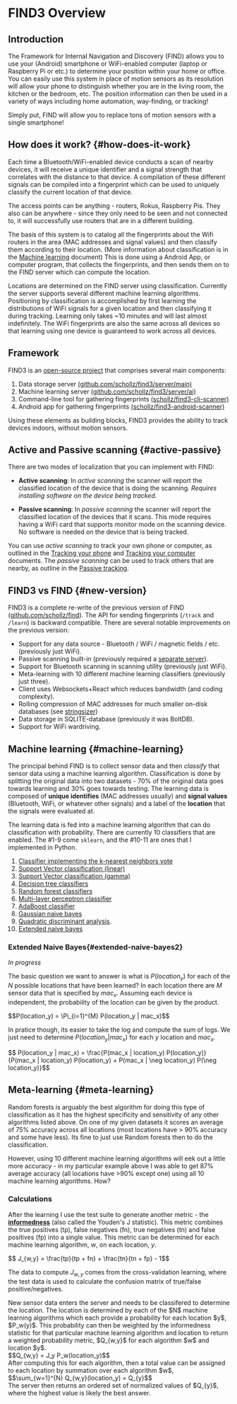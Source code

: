 # FIND3 Overview

## Introduction

The Framework for Internal Navigation and Discovery (FIND) allows you to use your (Android) smartphone or WiFi-enabled computer (laptop or Raspberry Pi or etc.) to determine your position within your home or office. You can easily use this system in place of motion sensors as its resolution will allow your phone to distinguish whether you are in the living room, the kitchen or the bedroom, etc. The position information can then be used in a variety of ways including home automation, way-finding, or tracking!

Simply put, FIND will allow you to replace tons of motion sensors with a single smartphone!

## How does it work?  {#how-does-it-work}


Each time a Bluetooth/WiFi-enabled device conducts a scan of nearby devices, it will receive a unique identifier and a signal strength that correlates with the distance to that device. A compilation of these different signals can be compiled into a fingerprint which can be used to uniquely classify the current location of that device.

The access points can be anything - routers, Rokus, Raspberry Pis. They also can be anywhere - since they only need to be seen and not connected to, it will successfully use routers that are in a different building.

The basis of this system is to catalog all the fingerprints about the Wifi routers in the area (MAC addresses and signal values) and then classify them according to their location. (More information about classification is in the [Machine learning](#machine-learning) document) This is done using a Android App, or computer program, that collects the fingerprints, and then sends them on to the FIND server which can compute the location. 

Locations are determined on the FIND server using classification. Currently the server supports several different machine learning algorithms. Positioning by classification is accomplished by first learning the distributions of WiFi signals for a given location and then classifying it during tracking. Learning only takes ~10 minutes and will last almost indefinitely. The WiFi fingerprints are also the same across all devices so that learning using one device is guaranteed to work across all devices.


## Framework 

FIND3 is an [open-source project](https://github.com/schollz/find3) that comprises several main components:


1. Data storage server [(github.com/schollz/find3/server/main)](https://github.com/schollz/find3/tree/master/server/main)
2. Machine learning server [(github.com/schollz/find3/server/ai)](https://github.com/schollz/find3/tree/master/server/ai)
3. Command-line tool for gathering fingerprints [(schollz/find3-cli-scanner)](https://github.com/schollz/find3-cli-scanner)
4. Android app for gathering fingerprints [(schollz/find3-android-scanner)](https://github.com/schollz/find3-android-scanner)

Using these elements as building blocks, FIND3 provides the ability to track devices indoors, without motion sensors.


## Active and Passive scanning {#active-passive}

There are two modes of localization that you can implement with FIND:

- **Active scanning**: In *active scanning* the scanner will report the classified location of the device that is doing the scanning. *Requires installing software on the device being tracked*.

- **Passive scanning**: In *passive scanning* the scanner will report the classified location of the devices that it scans. This mode requires having a WiFi card that supports monitor mode on the scanning device. No software is needed on the device that is being tracked.

You can use *active scanning* to track your own phone or computer, as outlined in the [Tracking your phone](/doc/tracking_your_phone.md) and [Tracking your computer](/doc/tracking_your_computer.md) documents. The *passive scanning* can be used to track others that are nearby, as outline in the [Passive tracking](/doc/passive_tracking.md).

## FIND3 vs FIND   {#new-version}


FIND3 is a complete re-write of the previous version of FIND ([github.com/schollz/find](https://github.com/schollz/find)). The API for sending fingerprints (`/track` and `/learn`) is backward compatible. There are several notable improvements on the previous version:

- Support for any data source - Bluetooth / WiFi / magnetic fields / etc. (previously just WiFi).
- Passive scanning built-in (previously required a [separate server](https://github.com/schollz/find-lf)).
- Support for Bluetooth scanning in scanning utility (previously just WiFi).
- Meta-learning with 10 different machine learning classifiers (previously just three).
- Client uses Websockets+React which reduces bandwidth (and coding complexity).
- Rolling compression of MAC addresses for much smaller on-disk databases (see [stringsizer](https://github.com/schollz/stringsizer))
- Data storage in SQLITE-database (previously it was BoltDB).
- Support for WiFi wardriving.



## Machine learning {#machine-learning}

The principal behind FIND is to collect sensor data and then *classify* that sensor data using a machine learning algorithm. Classification is done by splitting the original data into two datasets - 70% of the original data goes towards learning and 30% goes towards testing. The learning data is composed of **unique identifies** (MAC addresses usually) and **signal values** (Bluetooth, WiFi, or whatever other signals) and a label of the **location** that the signals were evaluated at.

The learning data is fed into a machine learning algorithm that can do classification with probability. There are currently 10 classifiers that are enabled. The #1-9 come `sklearn`, and the #10-11 are ones that I implemented in Python.

1. [Classifier implementing the k-nearest neighbors vote](http://scikit-learn.org/stable/modules/generated/sklearn.neighbors.KNeighborsClassifier.html)
2. [Support Vector classification (linear)](http://scikit-learn.org/stable/modules/generated/sklearn.svm.SVC.html)
3. [Support Vector classification (gamma)](http://scikit-learn.org/stable/modules/generated/sklearn.svm.SVC.html)
4. [Decision tree classifiers](http://scikit-learn.org/stable/modules/generated/sklearn.tree.DecisionTreeClassifier.html)
5. [Random forest classifiers](http://scikit-learn.org/stable/modules/generated/sklearn.ensemble.RandomForestClassifier.html)
6. [Multi-layer perceptron classifier](http://scikit-learn.org/stable/modules/generated/sklearn.neural_network.MLPClassifier.html)
7. [AdaBoost classifier](http://scikit-learn.org/stable/modules/generated/sklearn.ensemble.AdaBoostClassifier.html)
8. [Gaussian naive bayes](http://scikit-learn.org/stable/modules/generated/sklearn.naive_bayes.GaussianNB.html)
9. [Quadratic discriminant analysis](http://scikit-learn.org/stable/modules/lda_qda.html).
10. [Extended naive bayes](#extended-naive-bayes2)


### Extended Naive Bayes{#extended-naive-bayes2}

*In progress*

The basic question we want to answer is what is $P(location_y)$ for each of the $N$ possible locations that have been learned? In each location there are $M$ sensor data that is specified by $mac_x$. Assuming each device is independent, the probability of the location can be given by the product.

<div>
$$P(location_y) = \Pi_{i=1}^{M} P(location_y | mac_x)$$
</div>

In pratice though, its easier to take the log and compute the sum of logs. We just need to determine $P(location_y | mac_x)$ for each $y$ location and $mac_x$.


<div>
$$ P(location_y | mac_x)  = \frac{P(mac_x | location_y) P(location_y)}{P(mac_x | location_y) P(location_y) + P(mac_x | \neg location_y) P(\neg location_y)}$$
</div>


## Meta-learning {#meta-learning}

Random forests is arguably the best algorithm for doing this type of classification as it has the highest specificity and sensitivity of any other algorithms listed above. On one of my given datasets it scores an average of 75% accuracy across all locations (most locations have > 90% accuracy and some have less). Its fine to just use Random forests then to do the classification.

However, using 10 different machine learning algorithms will eek out a little more accuracy - in my particular example above I was able to get 87% average accuracy (all locations have >90% except one) using all 10 machine learning algorithms. How?

### Calculations

After the learning I use the test suite to generate another metric - the [**informedness**](https://en.wikipedia.org/wiki/Youden%27s_J_statistic) (also called the Youden's J statistic). This metric combines the true positives (tp), false negatives (fn), true negatives (tn) and false positives (fp) into a single value. This metric can be determined for each machine learning algorithm, $w$, on each location, $y$.

<div>
$$ J_{w,y} = \frac{tp}{tp + fn} + \frac{tn}{tn + fp} - 1$$
</div>

The data to compute $J_{w,y}$ comes from the cross-validation learning, where the test data is used to calculate the confusion matrix of true/false positive/negatives.

<div>
New sensor data enters the server and needs to be classifered to determine the location. The location is determined by each of the $N$ machine learning algorithms which each provide a probability for each location $y$, $P_w(y)$. This probability can then be weighted by the informedness statistic for that particular machine learning algorithm and location to return a weighted probability metric, $Q_{w,y}$ for each algorithm $w$ and location $y$.
</div>

<div>
$$Q_{w,y} = J_y  P_w(location_y)$$
</div>

<div>
After computing this for each algorithm, then a total value can be assigned to each location by summation over each algorithm $w$,
</div>

<div>
$$\sum_{w=1}^{N} Q_{w,y}(location_y) = Q_{y}$$
</div>

<div>
The server then returns an ordered set of normalized values of $Q_{y}$, where the highest value is likely the best answer.
</div>











<script type="text/x-mathjax-config">
MathJax.Hub.Config({
  tex2jax: {inlineMath: [['$','$'], ['\\(','\\)']]}
});
</script>
<script src='https://cdnjs.cloudflare.com/ajax/libs/mathjax/2.7.2/MathJax.js?config=TeX-MML-AM_CHTML'></script>
